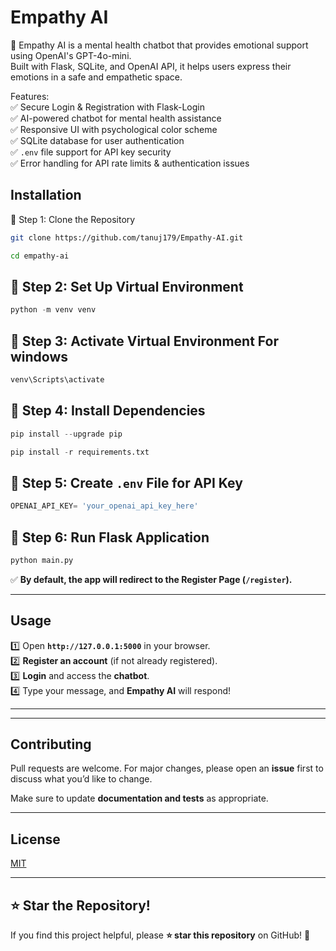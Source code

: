 

# Empathy AI

🧠 Empathy AI is a mental health chatbot that provides emotional support using OpenAI's GPT-4o-mini.  
Built with Flask, SQLite, and OpenAI API, it helps users express their emotions in a safe and empathetic space.  

Features:  
✅ Secure Login & Registration with Flask-Login  
✅ AI-powered chatbot for mental health assistance  
✅ Responsive UI with psychological color scheme  
✅ SQLite database for user authentication  
✅ `.env` file support for API key security  
✅ Error handling for API rate limits & authentication issues  


## Installation
🔹 Step 1: Clone the Repository

```bash
git clone https://github.com/tanuj179/Empathy-AI.git

cd empathy-ai
```

## 🔹 Step 2: Set Up Virtual Environment

```python
python -m venv venv
```

## 🔹 Step 3: Activate Virtual Environment For windows

```python
venv\Scripts\activate
```


## 🔹 Step 4: Install Dependencies 

```python
pip install --upgrade pip 

pip install -r requirements.txt
```

## 🔹 Step 5: Create `.env` File for API Key 

```python
OPENAI_API_KEY= 'your_openai_api_key_here'
```

## 🔹  Step 6: Run Flask Application  
```python
python main.py
```

✅ **By default, the app will redirect to the Register Page (`/register`).**  

---

## Usage  

1️⃣ Open **`http://127.0.0.1:5000`** in your browser.  
2️⃣ **Register an account** (if not already registered).  
3️⃣ **Login** and access the **chatbot**.  
4️⃣ Type your message, and **Empathy AI** will respond!  

---


---

## Contributing  

Pull requests are welcome. For major changes, please open an **issue** first to discuss what you’d like to change.  

Make sure to update **documentation and tests** as appropriate.  

---

## License  

[MIT](https://choosealicense.com/licenses/mit/)  

---

## ⭐ Star the Repository!  

If you find this project helpful, please **⭐ star this repository** on GitHub! 🚀  



